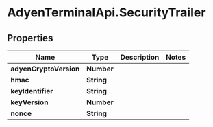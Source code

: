 # AdyenTerminalApi.SecurityTrailer

## Properties

Name | Type | Description | Notes
------------ | ------------- | ------------- | -------------
**adyenCryptoVersion** | **Number** |  | 
**hmac** | **String** |  | 
**keyIdentifier** | **String** |  | 
**keyVersion** | **Number** |  | 
**nonce** | **String** |  | 


